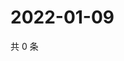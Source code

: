 # 2022-01-09

共 0 条

<!-- BEGIN WEIBO -->
<!-- 最后更新时间 Sun Jan 09 2022 02:17:37 GMT+0800 (China Standard Time) -->

<!-- END WEIBO -->

